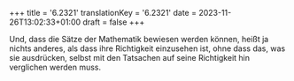+++
title = '6.2321'
translationKey = '6.2321'
date = 2023-11-26T13:02:33+01:00
draft = false
+++

Und, dass die Sätze der Mathematik bewiesen werden können, heißt ja nichts anderes, als dass ihre Richtigkeit einzusehen ist, ohne dass das, was sie ausdrücken, selbst mit den Tatsachen auf seine Richtigkeit hin verglichen werden muss.
